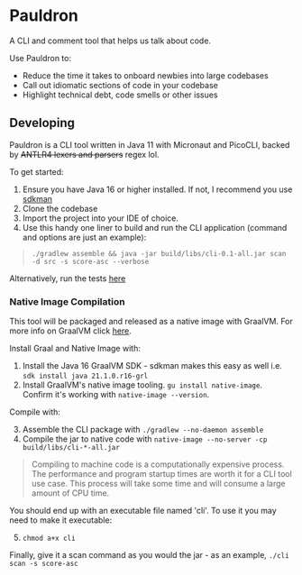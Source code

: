 # Pauldron

A CLI and comment tool that helps us talk about code.

Use Pauldron to:
* Reduce the time it takes to onboard newbies into large codebases
* Call out idiomatic sections of code in your codebase
* Highlight technical debt, code smells or other issues

## Developing

Pauldron is a CLI tool written in Java 11 with Micronaut and PicoCLI, backed by ~~ANTLR4 lexers and parsers~~ regex lol.

To get started:

1. Ensure you have Java 16 or higher installed. If not, I recommend you use [sdkman](https://sdkman.io)
2. Clone the codebase
3. Import the project into your IDE of choice.
5. Use this handy one liner to build and run the CLI application (command and options are just an example):

> `./gradlew assemble && java -jar build/libs/cli-0.1-all.jar scan -d src -s score-asc --verbose`

Alternatively, run the tests [here](src/test/java/nz/ringfence/pauldron/scanner/ScanCommandTest.java)

### Native Image Compilation

This tool will be packaged and released as a native image with GraalVM. For more info on GraalVM click [here](https://graalvm.org).

Install Graal and Native Image with:

1. Install the Java 16 GraalVM SDK - sdkman makes this easy as well i.e. `sdk install java 21.1.0.r16-grl`
2. Install GraalVM's native image tooling. `gu install native-image`. Confirm it's working with `native-image --version`.

Compile with:

3. Assemble the CLI package with `./gradlew --no-daemon assemble`
4. Compile the jar to native code with `native-image --no-server -cp build/libs/cli-*-all.jar`

> Compiling to machine code is a computationally expensive process. The performance and program startup times are worth
> it for a CLI tool use case. This process will take some time and will consume a large amount of CPU time.

You should end up with an executable file named 'cli'. To use it you may need to make it executable:

5. `chmod a+x cli`

Finally, give it a scan command as you would the jar - as an example, `./cli scan -s score-asc`